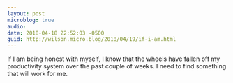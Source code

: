 ```yaml
---
layout: post
microblog: true
audio: 
date: 2018-04-18 22:52:03 -0500
guid: http://wilson.micro.blog/2018/04/19/if-i-am.html
---
```

If I am being honest with myself, I know that the wheels have fallen off my productivity system over the past couple of weeks. I need to find something that will work for me.
